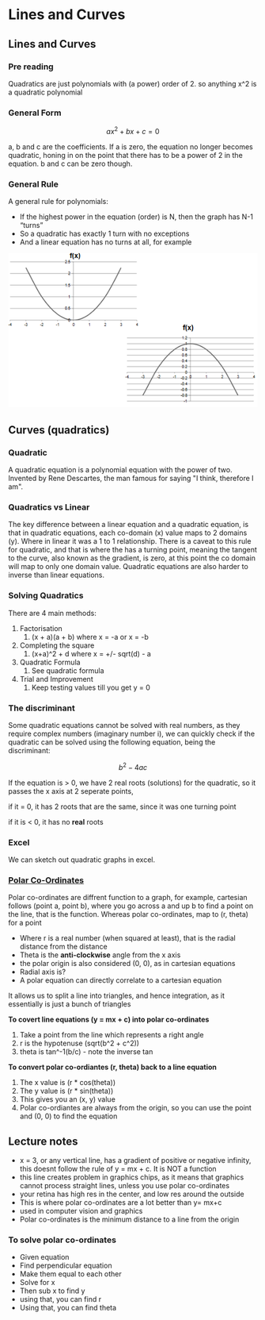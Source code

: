 # Lines and Curves

## Lines and Curves

### Pre reading

Quadratics are just polynomials with \(a power\) order of 2. so anything x^2 is a quadratic polynomial

### General Form

$$
ax^2 + bx + c = 0
$$

a, b and c are the coefficients. If a is zero, the equation no longer becomes quadratic, honing in on the point that there has to be a power of 2 in the equation. b and c can be zero though.

### General Rule

A general rule for polynomials:

* If the highest power in the equation \(order\) is N, then the graph has N-1 “turns”
* So a quadratic has exactly 1 turn with no exceptions
* And a linear equation has no turns at all, for example

![](../../../../.gitbook/assets/image%20%2812%29.png)

## Curves \(quadratics\)

### Quadratic

A quadratic equation is a polynomial equation with the power of two. Invented by Rene Descartes, the man famous for saying "I think, therefore I am".

### Quadratics vs Linear

The key difference between a linear equation and a quadratic equation, is that in quadratic equations, each co-domain \(x\) value maps to 2 domains \(y\). Where in linear it was a 1 to 1 relationship. There is a caveat to this rule for quadratic, and that is where the has a turning point, meaning the tangent to the curve, also known as the gradient, is zero, at this point the co domain will map to only one domain value. Quadratic equations are also harder to inverse than linear equations.

### Solving Quadratics

 There are 4 main methods:

1. Factorisation
   1. \(x + a\)\(a + b\) where x = -a or x = -b
2. Completing the square
   1. \(x+a\)^2 + d where x = +/- sqrt\(d\) - a
3. Quadratic Formula
   1. See quadratic formula
4. Trial and Improvement
   1. Keep testing values till you get y = 0

### The discriminant

Some quadratic equations cannot be solved with real numbers, as they require complex numbers \(imaginary number i\), we can quickly check if the quadratic can be solved using the following equation, being the discriminant:

$$
b^2-4ac
$$

If the equation is &gt; 0, we have 2 real roots \(solutions\) for the quadratic, so it passes the x axis at 2 seperate points, 

if it = 0, it has 2 roots that are the same, since it was one turning point

 if it is &lt; 0, it has no **real** roots

### Excel

We can sketch out quadratic graphs in excel.

### [Polar Co-Ordinates](https://www.mathsisfun.com/polar-cartesian-coordinates.html)

Polar co-ordinates are diffrent function to a graph, for example, cartesian follows \(point a, point b\), where you go across a and up b to find a point on the line, that is the function. Whereas polar co-ordinates, map to \(r, theta\) for a point

* Where r is a real number \(when squared at least\), that is the radial distance from the distance
* Theta is the **anti-clockwise** angle from the x axis
* the polar origin is also considered \(0, 0\), as in cartesian equations
* Radial axis is?
* A polar equation can directly correlate to a cartesian equation

It allows us to split a line into triangles, and hence integration, as it essentially is just a bunch of triangles

**To covert line equations \(y = mx + c\) into polar co-ordinates**

1. Take a point from the line which represents a right angle
2. r is the hypotenuse \(sqrt\(b^2 + c^2\)\)
3. theta is tan^-1\(b/c\) - note the inverse tan

**To convert polar co-ordiantes \(r, theta\) back to a line equation**

1. The x value is \(r \* cos\(theta\)\)
2. The y value is \(r \* sin\(theta\)\)
3. This gives you an \(x, y\) value
4. Polar co-ordiantes are always from the origin, so you can use the point and \(0, 0\) to find the equation

## Lecture notes

* x = 3, or any vertical line, has a gradient of positive or negative infinity, this doesnt follow the rule of y = mx + c. It is NOT a function
* this line creates problem in graphics chips, as it means that graphics cannot process straight lines, unless you use polar co-ordinates
* your retina has high res in the center, and low res around the outside
* This is where polar co-ordinates are a lot better than y= mx+c
* used in computer vision and graphics
* Polar co-ordinates is the minimum distance to a line from the origin

### To solve polar co-ordinates

* Given equation
* Find perpendicular equation
* Make them equal to each other
* Solve for x
* Then sub x to find y
* using that, you can find r
* Using that, you can find theta



